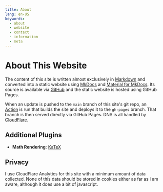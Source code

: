 ```yaml
---
title: About
lang: en-US
keywords:
  - about
  - website
  - contact
  - information
  - meta
---
```


# About This Website

The content of this site is written almost exclusively in [Markdown](https://en.wikipedia.org/wiki/Markdown) and converted into a static website using [MkDocs](https://www.mkdocs.org/) and [Material for MkDocs](https://squidfunk.github.io/mkdocs-material/reference/admonitions/).
Its source is available via [GitHub](https://github.com/kvmet/kvmet/actions) and the static website is hosted using GitHub Pages.

When an update is pushed to the `main` branch of this site's git repo, an [Action](https://github.com/kvmet/kvmet/blob/main/.github/workflows/ci.yml) is run that builds the site and deploys it to the `gh-pages` branch. That branch is then served directly via GitHub Pages.
DNS is all handled by [CloudFlare](https://www.cloudflare.com/). 

## Additional Plugins

- **Math Rendering:** [KaTeX](https://katex.org/)

## Privacy

I use CloudFlare Analytics for this site with a minimum amount of data collected.
None of this data should be stored in cookies either as far as I am aware, although it does use a bit of javascript.
